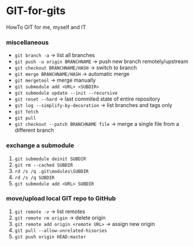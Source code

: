 # GIT-for-gits
HowTo GIT for me, myself and IT
### miscellaneous
* `git branch -a` -> list all branches<br>
* `git push -u origin BRANCHNAME` -> push new branch remotely/upstream<br>
* `git checkout BRANCHNAME/HASH` -> switch to branch<br>
* `git merge BRANCHNAME/HASH` -> automatic merge<br>
* `git mergetool` -> merge manually
* `git submodule add <URL> <SUBDIR>`
* `git submodule update --init --recursive`
* `git reset --hard` -> last commited state of entire repository
* `git log --simplify-by-decoration` -> list branches and tags only
* `git fetch`
* `git pull`
* `git checkout --patch BRANCHNAME file` -> merge a single file from a different branch

### exchange a submodule
1. `git submodule deinit SUBDIR`
2. `git rm --cached SUBDIR`
3. `rd /s /q .git\modules\SUBDIR`
4. `rd /s /q SUBDIR`
5. `git submodule add <URL> SUBDIR`

### move/upload local GIT repo to GitHub
1. `git remote -v`        -> list remotes
2. `git remote rm origin` -> delete origin
3. `git remote add origin <remote URL>` -> assign new origin
4. `git pull --allow-unrelated-hisories`
5. `git push origin HEAD:master`
